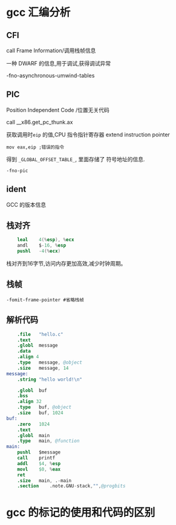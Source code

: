 # gcc 汇编分析

## CFI

call Frame Information/调用栈帧信息

一种 DWARF 的信息,用于调试,获得调试异常

-fno-asynchronous-umwind-tables

## PIC

Position Independent Code /位置无关代码

call __x86.get_pc_thunk.ax

获取调用时`eip` 的值,CPU 指令指针寄存器 extend instruction pointer

    mov eax,eip ;错误的指令

得到 `_GLOBAL_OFFSET_TABLE_`, 里面存储了 符号地址的信息.

    -fno-pic

## ident

GCC 的版本信息

## 栈对齐
```s
    leal	4(%esp), %ecx
	andl	$-16, %esp
	pushl	-4(%ecx)
```

栈对齐到16字节,访问内存更加高效,减少时钟周期。

## 栈帧

    -fomit-frame-pointer #省略栈帧

## 解析代码

```s
	.file	"hello.c"
	.text
	.globl	message
	.data
	.align 4
	.type	message, @object
	.size	message, 14
message:
	.string	"hello world!\n"

	.globl	buf
	.bss
	.align 32
	.type	buf, @object
	.size	buf, 1024
buf:
	.zero	1024
	.text
	.globl	main
	.type	main, @function
main:
	pushl	$message
	call	printf
	addl	$4, %esp
	movl	$0, %eax
	ret
	.size	main, .-main
	.section	.note.GNU-stack,"",@progbits

```

# gcc 的标记的使用和代码的区别
